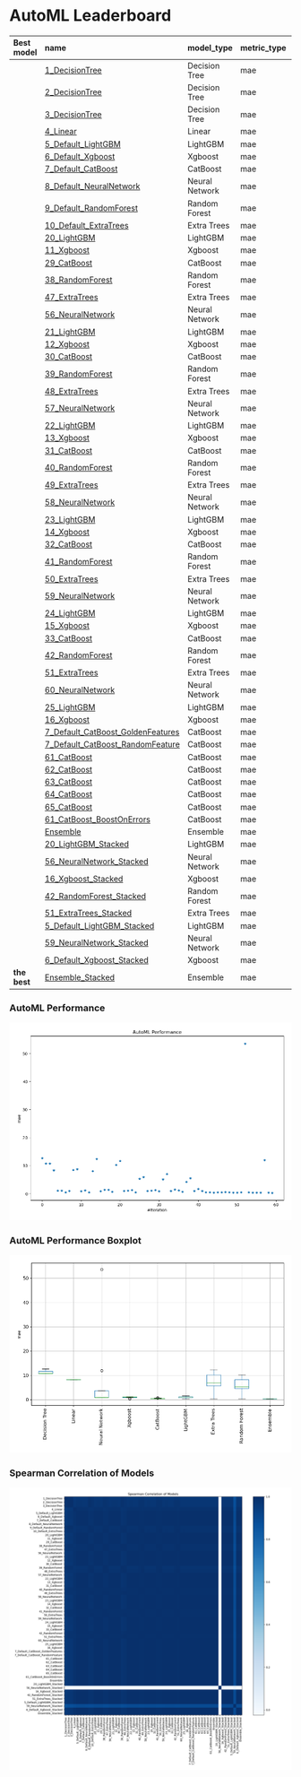 # AutoML Leaderboard

| Best model   | name                                                                             | model_type     | metric_type   |   metric_value |   train_time |
|:-------------|:---------------------------------------------------------------------------------|:---------------|:--------------|---------------:|-------------:|
|              | [1_DecisionTree](1_DecisionTree/README.md)                                       | Decision Tree  | mae           |      12.7463   |         4.18 |
|              | [2_DecisionTree](2_DecisionTree/README.md)                                       | Decision Tree  | mae           |      10.8186   |         3.58 |
|              | [3_DecisionTree](3_DecisionTree/README.md)                                       | Decision Tree  | mae           |      10.8186   |         3.83 |
|              | [4_Linear](4_Linear/README.md)                                                   | Linear         | mae           |       8.33932  |         5.08 |
|              | [5_Default_LightGBM](5_Default_LightGBM/README.md)                               | LightGBM       | mae           |       1.08419  |        69.78 |
|              | [6_Default_Xgboost](6_Default_Xgboost/README.md)                                 | Xgboost        | mae           |       1.07374  |        36.15 |
|              | [7_Default_CatBoost](7_Default_CatBoost/README.md)                               | CatBoost       | mae           |       0.469668 |        83.91 |
|              | [8_Default_NeuralNetwork](8_Default_NeuralNetwork/README.md)                     | Neural Network | mae           |       1.04649  |        13.29 |
|              | [9_Default_RandomForest](9_Default_RandomForest/README.md)                       | Random Forest  | mae           |       8.50362  |        15.68 |
|              | [10_Default_ExtraTrees](10_Default_ExtraTrees/README.md)                         | Extra Trees    | mae           |       8.81138  |        15.42 |
|              | [20_LightGBM](20_LightGBM/README.md)                                             | LightGBM       | mae           |       0.912395 |        42.73 |
|              | [11_Xgboost](11_Xgboost/README.md)                                               | Xgboost        | mae           |       1.26073  |        43.44 |
|              | [29_CatBoost](29_CatBoost/README.md)                                             | CatBoost       | mae           |       0.517783 |       230.51 |
|              | [38_RandomForest](38_RandomForest/README.md)                                     | Random Forest  | mae           |       8.08154  |        19.48 |
|              | [47_ExtraTrees](47_ExtraTrees/README.md)                                         | Extra Trees    | mae           |      12.4114   |        22.07 |
|              | [56_NeuralNetwork](56_NeuralNetwork/README.md)                                   | Neural Network | mae           |       0.961288 |        22.69 |
|              | [21_LightGBM](21_LightGBM/README.md)                                             | LightGBM       | mae           |       1.38456  |        47.62 |
|              | [12_Xgboost](12_Xgboost/README.md)                                               | Xgboost        | mae           |       1.37122  |        17.39 |
|              | [30_CatBoost](30_CatBoost/README.md)                                             | CatBoost       | mae           |       0.754979 |        83.79 |
|              | [39_RandomForest](39_RandomForest/README.md)                                     | Random Forest  | mae           |      10.2504   |        19.73 |
|              | [48_ExtraTrees](48_ExtraTrees/README.md)                                         | Extra Trees    | mae           |      11.7511   |        10.63 |
|              | [57_NeuralNetwork](57_NeuralNetwork/README.md)                                   | Neural Network | mae           |       0.996971 |        19.4  |
|              | [22_LightGBM](22_LightGBM/README.md)                                             | LightGBM       | mae           |       1.1003   |        33.03 |
|              | [13_Xgboost](13_Xgboost/README.md)                                               | Xgboost        | mae           |       1.28184  |        76.34 |
|              | [31_CatBoost](31_CatBoost/README.md)                                             | CatBoost       | mae           |       0.49707  |        94.17 |
|              | [40_RandomForest](40_RandomForest/README.md)                                     | Random Forest  | mae           |       5.3678   |        21.02 |
|              | [49_ExtraTrees](49_ExtraTrees/README.md)                                         | Extra Trees    | mae           |       5.99959  |        23.33 |
|              | [58_NeuralNetwork](58_NeuralNetwork/README.md)                                   | Neural Network | mae           |       1.05058  |        22.25 |
|              | [23_LightGBM](23_LightGBM/README.md)                                             | LightGBM       | mae           |       1.16     |        64.67 |
|              | [14_Xgboost](14_Xgboost/README.md)                                               | Xgboost        | mae           |       1.27273  |        28.15 |
|              | [32_CatBoost](32_CatBoost/README.md)                                             | CatBoost       | mae           |       0.926604 |        51.8  |
|              | [41_RandomForest](41_RandomForest/README.md)                                     | Random Forest  | mae           |       5.18001  |        19.33 |
|              | [50_ExtraTrees](50_ExtraTrees/README.md)                                         | Extra Trees    | mae           |       7.04512  |        32.64 |
|              | [59_NeuralNetwork](59_NeuralNetwork/README.md)                                   | Neural Network | mae           |       0.967697 |        20.26 |
|              | [24_LightGBM](24_LightGBM/README.md)                                             | LightGBM       | mae           |       1.52753  |        35.63 |
|              | [15_Xgboost](15_Xgboost/README.md)                                               | Xgboost        | mae           |       1.21924  |        47.3  |
|              | [33_CatBoost](33_CatBoost/README.md)                                             | CatBoost       | mae           |       0.697862 |       114.98 |
|              | [42_RandomForest](42_RandomForest/README.md)                                     | Random Forest  | mae           |       4.20517  |        28.32 |
|              | [51_ExtraTrees](51_ExtraTrees/README.md)                                         | Extra Trees    | mae           |       5.52015  |        20.18 |
|              | [60_NeuralNetwork](60_NeuralNetwork/README.md)                                   | Neural Network | mae           |       0.982381 |        20.81 |
|              | [25_LightGBM](25_LightGBM/README.md)                                             | LightGBM       | mae           |       1.67031  |       147.07 |
|              | [16_Xgboost](16_Xgboost/README.md)                                               | Xgboost        | mae           |       1.01722  |        65.66 |
|              | [7_Default_CatBoost_GoldenFeatures](7_Default_CatBoost_GoldenFeatures/README.md) | CatBoost       | mae           |       0.524949 |       270.22 |
|              | [7_Default_CatBoost_RandomFeature](7_Default_CatBoost_RandomFeature/README.md)   | CatBoost       | mae           |       0.511883 |        97.76 |
|              | [61_CatBoost](61_CatBoost/README.md)                                             | CatBoost       | mae           |       0.432909 |       155.22 |
|              | [62_CatBoost](62_CatBoost/README.md)                                             | CatBoost       | mae           |       0.534368 |        71.25 |
|              | [63_CatBoost](63_CatBoost/README.md)                                             | CatBoost       | mae           |       0.468115 |       140.66 |
|              | [64_CatBoost](64_CatBoost/README.md)                                             | CatBoost       | mae           |       0.57253  |        62.44 |
|              | [65_CatBoost](65_CatBoost/README.md)                                             | CatBoost       | mae           |       0.475915 |       309.05 |
|              | [61_CatBoost_BoostOnErrors](61_CatBoost_BoostOnErrors/README.md)                 | CatBoost       | mae           |       0.434423 |       135.46 |
|              | [Ensemble](Ensemble/README.md)                                                   | Ensemble       | mae           |       0.366187 |         8.85 |
|              | [20_LightGBM_Stacked](20_LightGBM_Stacked/README.md)                             | LightGBM       | mae           |       0.487791 |        18.42 |
|              | [56_NeuralNetwork_Stacked](56_NeuralNetwork_Stacked/README.md)                   | Neural Network | mae           |      53.5898   |        23.89 |
|              | [16_Xgboost_Stacked](16_Xgboost_Stacked/README.md)                               | Xgboost        | mae           |       0.524129 |        19.35 |
|              | [42_RandomForest_Stacked](42_RandomForest_Stacked/README.md)                     | Random Forest  | mae           |       0.382434 |       134.15 |
|              | [51_ExtraTrees_Stacked](51_ExtraTrees_Stacked/README.md)                         | Extra Trees    | mae           |       0.384492 |        47.44 |
|              | [5_Default_LightGBM_Stacked](5_Default_LightGBM_Stacked/README.md)               | LightGBM       | mae           |       0.428407 |        32.81 |
|              | [59_NeuralNetwork_Stacked](59_NeuralNetwork_Stacked/README.md)                   | Neural Network | mae           |      12.0272   |        45.99 |
|              | [6_Default_Xgboost_Stacked](6_Default_Xgboost_Stacked/README.md)                 | Xgboost        | mae           |       0.440469 |        26.22 |
| **the best** | [Ensemble_Stacked](Ensemble_Stacked/README.md)                                   | Ensemble       | mae           |       0.354646 |        14.05 |

### AutoML Performance
![AutoML Performance](ldb_performance.png)

### AutoML Performance Boxplot
![AutoML Performance Boxplot](ldb_performance_boxplot.png)

### Spearman Correlation of Models
![models spearman correlation](correlation_heatmap.png)

